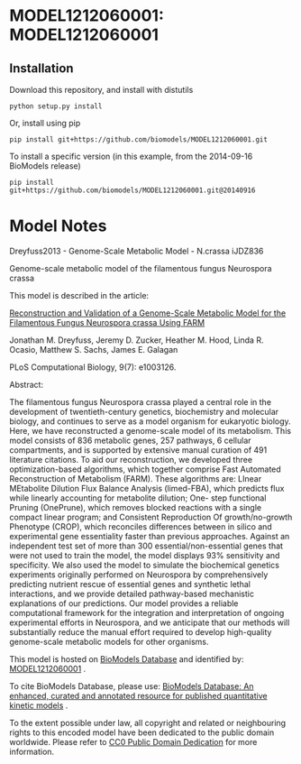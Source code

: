 # MODEL1212060001: MODEL1212060001

## Installation

Download this repository, and install with distutils

`python setup.py install`

Or, install using pip

`pip install git+https://github.com/biomodels/MODEL1212060001.git`

To install a specific version (in this example, from the 2014-09-16 BioModels release)

`pip install git+https://github.com/biomodels/MODEL1212060001.git@20140916`


# Model Notes


Dreyfuss2013 - Genome-Scale Metabolic Model - N.crassa iJDZ836

Genome-scale metabolic model of the filamentous fungus Neurospora crassa

This model is described in the article:

[Reconstruction and Validation of a Genome-Scale Metabolic Model for the
Filamentous Fungus Neurospora crassa Using
FARM](http://identifiers.org/doi/10.1371/journal.pcbi.1003126)

Jonathan M. Dreyfuss, Jeremy D. Zucker, Heather M. Hood, Linda R. Ocasio,
Matthew S. Sachs, James E. Galagan

PLoS Computational Biology, 9(7): e1003126.

Abstract:

The filamentous fungus Neurospora crassa played a central role in the
development of twentieth-century genetics, biochemistry and molecular biology,
and continues to serve as a model organism for eukaryotic biology. Here, we
have reconstructed a genome-scale model of its metabolism. This model consists
of 836 metabolic genes, 257 pathways, 6 cellular compartments, and is
supported by extensive manual curation of 491 literature citations. To aid our
reconstruction, we developed three optimization-based algorithms, which
together comprise Fast Automated Reconstruction of Metabolism (FARM). These
algorithms are: LInear MEtabolite Dilution Flux Balance Analysis (limed-FBA),
which predicts flux while linearly accounting for metabolite dilution; One-
step functional Pruning (OnePrune), which removes blocked reactions with a
single compact linear program; and Consistent Reproduction Of growth/no-growth
Phenotype (CROP), which reconciles differences between in silico and
experimental gene essentiality faster than previous approaches. Against an
independent test set of more than 300 essential/non-essential genes that were
not used to train the model, the model displays 93% sensitivity and
specificity. We also used the model to simulate the biochemical genetics
experiments originally performed on Neurospora by comprehensively predicting
nutrient rescue of essential genes and synthetic lethal interactions, and we
provide detailed pathway-based mechanistic explanations of our predictions.
Our model provides a reliable computational framework for the integration and
interpretation of ongoing experimental efforts in Neurospora, and we
anticipate that our methods will substantially reduce the manual effort
required to develop high-quality genome-scale metabolic models for other
organisms.

This model is hosted on [BioModels Database](http://www.ebi.ac.uk/biomodels/)
and identified by:
[MODEL1212060001](http://identifiers.org/biomodels.db/MODEL1212060001) .

To cite BioModels Database, please use: [BioModels Database: An enhanced,
curated and annotated resource for published quantitative kinetic
models](http://identifiers.org/pubmed/20587024) .

To the extent possible under law, all copyright and related or neighbouring
rights to this encoded model have been dedicated to the public domain
worldwide. Please refer to [CC0 Public Domain
Dedication](http://creativecommons.org/publicdomain/zero/1.0/) for more
information.


